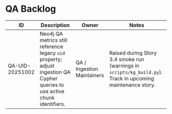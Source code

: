 # QA Backlog

| ID | Description | Owner | Notes |
|----|-------------|-------|-------|
| QA-UID-20251002 | Neo4j QA metrics still reference legacy `uid` property; adjust ingestion QA Cypher queries to use active chunk identifiers. | QA / Ingestion Maintainers | Raised during Story 3.4 smoke run (warnings in `scripts/kg_build.py`). Track in upcoming maintenance story. |

